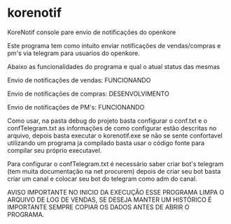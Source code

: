 # korenotif
KoreNotif console pare envio de notificações do openkore

Este programa tem como intuito enviar notificações de vendas/compras e pm's via telegram para usuarios do openkore.

Abaixo as funcionalidades do programa e qual o atual status das mesmas

Envio de notificações de vendas: FUNCIONANDO

Envio de notificações de compras: DESENVOLVIMENTO

Envio de notificações de PM's: FUNCIONANDO

Como usar, na pasta debug do projeto basta configurar o conf.txt e o confTelegram.txt as informações de como configurar estão descritas no arquivo, depois basta executar o korenotif.exe se não se sente confortavel utilizando um programa ja compilado basta usar o código fonte para compilar seu próprio executavel.

Para configurar o confTelegram.txt é necessário saber criar bot's telegram (tem muita documentação na net procurem) depois de criar seu bot basta criar um canal e colocar seu bot do telegram como adm do canal.

AVISO IMPORTANTE NO INICIO DA EXECUÇÃO ESSE PROGRAMA LIMPA O ARQUIVO DE LOG DE VENDAS, SE DESEJA MANTER UM HISTÓRICO É IMPORTANTE SEMPRE COPIAR OS DADOS ANTES DE ABRIR O PROGRAMA.

